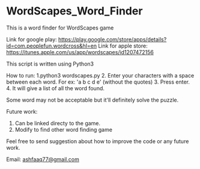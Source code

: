 # WordScapes_Word_Finder
This is a word finder for WordScapes game


Link for google play: https://play.google.com/store/apps/details?id=com.peoplefun.wordcross&hl=en
Link for apple store: https://itunes.apple.com/us/app/wordscapes/id1207472156

This script is written using Python3

How to run:
1.python3 wordscapes.py
2. Enter your characters with a space between each word. For ex: 'a b c d e' (without the quotes)
3. Press enter.
4. It will give a list of all the word found.

Some word may not be acceptable but it'll definitely solve the puzzle.

Future work:

1. Can be linked directy to the game.
2. Modify to find other word finding game


Feel free to send suggestion about how to improve the code or any future work.

Email: ashfaaq77@gmail.com
